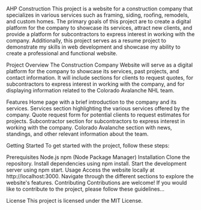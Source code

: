 AHP Construction
This project is a website for a construction company that specializes in various services such as framing, siding, roofing, remodels, and custom homes. The primary goals of this project are to create a digital platform for the company to showcase its services, attract new clients, and provide a platform for subcontractors to express interest in working with the company. Additionally, this project serves as a resume project to demonstrate my skills in web development and showcase my ability to create a professional and functional website.

Project Overview
The Construction Company Website will serve as a digital platform for the company to showcase its services, past projects, and contact information. It will include sections for clients to request quotes, for subcontractors to express interest in working with the company, and for displaying information related to the Colorado Avalanche NHL team.

Features
Home page with a brief introduction to the company and its services.
Services section highlighting the various services offered by the company.
Quote request form for potential clients to request estimates for projects.
Subcontractor section for subcontractors to express interest in working with the company.
Colorado Avalanche section with news, standings, and other relevant information about the team.


Getting Started
To get started with the project, follow these steps:

Prerequisites
Node.js
npm (Node Package Manager)
Installation
Clone the repository.
Install dependencies using npm install.
Start the development server using npm start.
Usage
Access the website locally at http://localhost:3000.
Navigate through the different sections to explore the website's features.
Contributing
Contributions are welcome! If you would like to contribute to the project, please follow these guidelines...

License
This project is licensed under the MIT License.
